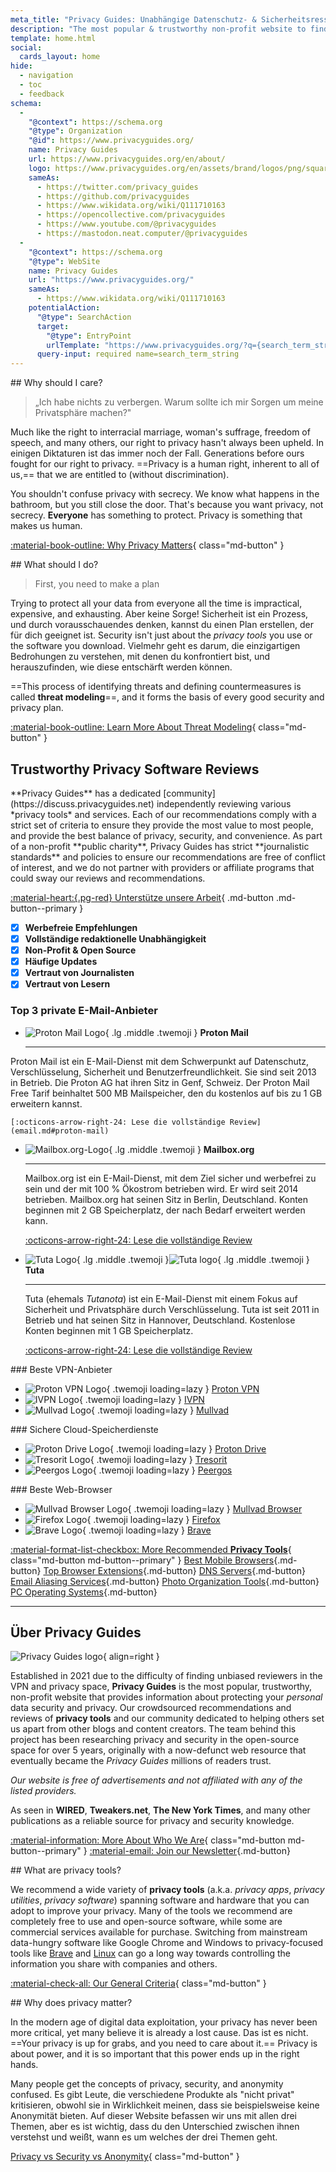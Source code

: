 ```yaml
---
meta_title: "Privacy Guides: Unabhängige Datenschutz- & Sicherheitsressourcen"
description: "The most popular & trustworthy non-profit website to find privacy tools and learn about protecting your digital life. Ad & affiliate free, high quality reviews."
template: home.html
social:
  cards_layout: home
hide:
  - navigation
  - toc
  - feedback
schema:
  - 
    "@context": https://schema.org
    "@type": Organization
    "@id": https://www.privacyguides.org/
    name: Privacy Guides
    url: https://www.privacyguides.org/en/about/
    logo: https://www.privacyguides.org/en/assets/brand/logos/png/square/pg-yellow.png
    sameAs:
      - https://twitter.com/privacy_guides
      - https://github.com/privacyguides
      - https://www.wikidata.org/wiki/Q111710163
      - https://opencollective.com/privacyguides
      - https://www.youtube.com/@privacyguides
      - https://mastodon.neat.computer/@privacyguides
  - 
    "@context": https://schema.org
    "@type": WebSite
    name: Privacy Guides
    url: "https://www.privacyguides.org/"
    sameAs:
      - https://www.wikidata.org/wiki/Q111710163
    potentialAction:
      "@type": SearchAction
      target:
        "@type": EntryPoint
        urlTemplate: "https://www.privacyguides.org/?q={search_term_string}"
      query-input: required name=search_term_string
---
```


<!-- markdownlint-disable -->
<div class="grid" markdown>
<div markdown>
## Why should I care?

> „Ich habe nichts zu verbergen. Warum sollte ich mir Sorgen um meine Privatsphäre machen?"

Much like the right to interracial marriage, woman's suffrage, freedom of speech, and many others, our right to privacy hasn't always been upheld. In einigen Diktaturen ist das immer noch der Fall. Generations before ours fought for our right to privacy. ==Privacy is a human right, inherent to all of us,== that we are entitled to (without discrimination).

You shouldn't confuse privacy with secrecy. We know what happens in the bathroom, but you still close the door. That's because you want privacy, not secrecy. **Everyone** has something to protect. Privacy is something that makes us human.

[:material-book-outline: Why Privacy Matters](basics/why-privacy-matters.md){ class="md-button" }
</div>

<div markdown>
## What should I do?

> First, you need to make a plan

Trying to protect all your data from everyone all the time is impractical, expensive, and exhausting. Aber keine Sorge! Sicherheit ist ein Prozess, und durch vorausschauendes denken, kannst du einen Plan erstellen, der für dich geeignet ist. Security isn't just about the *privacy tools* you use or the software you download. Vielmehr geht es darum, die einzigartigen Bedrohungen zu verstehen, mit denen du konfrontiert bist, und herauszufinden, wie diese entschärft werden können.

==This process of identifying threats and defining countermeasures is called **threat modeling**==, and it forms the basis of every good security and privacy plan.

[:material-book-outline: Learn More About Threat Modeling](basics/threat-modeling.md){ class="md-button" }
</div>
</div>

## Trustworthy Privacy Software Reviews

<div class="grid" markdown>

<div markdown>
**Privacy Guides** has a dedicated [community](https://discuss.privacyguides.net) independently reviewing various *privacy tools* and services. Each of our recommendations comply with a strict set of criteria to ensure they provide the most value to most people, and provide the best balance of privacy, security, and convenience. As part of a non-profit **public charity**, Privacy Guides has strict **journalistic standards** and policies to ensure our recommendations are free of conflict of interest, and we do not partner with providers or affiliate programs that could sway our reviews and recommendations.

[:material-heart:{.pg-red} Unterstütze unsere Arbeit](about/donate.md){ .md-button .md-button--primary }
</div>

- [x] **Werbefreie Empfehlungen**
- [x] **Vollständige redaktionelle Unabhängigkeit**
- [x] **Non-Profit & Open Source**
- [x] **Häufige Updates**
- [x] **Vertraut von Journalisten**
- [x] **Vertraut von Lesern**

</div>

### Top 3 private E-Mail-Anbieter

<div class="grid cards" markdown>

-   ![Proton Mail Logo](assets/img/email/protonmail.svg){ .lg .middle .twemoji } **Proton Mail**

    ---

Proton Mail ist ein E-Mail-Dienst mit dem Schwerpunkt auf Datenschutz, Verschlüsselung, Sicherheit und Benutzerfreundlichkeit. Sie sind seit 2013 in Betrieb. Die Proton AG hat ihren Sitz in Genf, Schweiz. Der Proton Mail Free Tarif beinhaltet 500 MB Mailspeicher, den du kostenlos auf bis zu 1 GB erweitern kannst.

    [:octicons-arrow-right-24: Lese die vollständige Review](email.md#proton-mail)

-   ![Mailbox.org-Logo](assets/img/email/mailboxorg.svg){ .lg .middle .twemoji } **Mailbox.org**

    ---

    Mailbox.org ist ein E-Mail-Dienst, mit dem Ziel sicher und werbefrei zu sein und der mit 100 % Ökostrom betrieben wird. Er wird seit 2014 betrieben. Mailbox.org hat seinen Sitz in Berlin, Deutschland. Konten beginnen mit 2 GB Speicherplatz, der nach Bedarf erweitert werden kann.

    [:octicons-arrow-right-24: Lese die vollständige Review](email.md#mailboxorg)

-   ![Tuta Logo](assets/img/email/tuta.svg#only-light){ .lg .middle .twemoji }![Tuta logo](assets/img/email/tuta-dark.svg#only-dark){ .lg .middle .twemoji } **Tuta**

    ---

    Tuta (ehemals *Tutanota*) ist ein E-Mail-Dienst mit einem Fokus auf Sicherheit und Privatsphäre durch Verschlüsselung. Tuta ist seit 2011 in Betrieb und hat seinen Sitz in Hannover, Deutschland. Kostenlose Konten beginnen mit 1 GB Speicherplatz.

    [:octicons-arrow-right-24: Lese die vollständige Review](email.md#tuta)

</div>

<div class="grid" markdown>
<div markdown>
### Beste VPN-Anbieter

<div class="grid cards" markdown>

- ![Proton VPN Logo](assets/img/vpn/protonvpn.svg){ .twemoji loading=lazy } [Proton VPN](vpn.md#proton-vpn)
- ![IVPN Logo](assets/img/vpn/mini/ivpn.svg){ .twemoji loading=lazy } [IVPN](vpn.md#ivpn)
- ![Mullvad Logo](assets/img/vpn/mullvad.svg){ .twemoji loading=lazy } [Mullvad](vpn.md#mullvad)

</div>
</div>

<div markdown>
### Sichere Cloud-Speicherdienste

<div class="grid cards" markdown>

- ![Proton Drive Logo](assets/img/cloud/protondrive.svg){ .twemoji loading=lazy } [Proton Drive](cloud.md#proton-drive)
- ![Tresorit Logo](assets/img/cloud/tresorit.svg){ .twemoji loading=lazy } [Tresorit](cloud.md#tresorit)
- ![Peergos Logo](assets/img/cloud/peergos.svg){ .twemoji loading=lazy } [Peergos](cloud.md#peergos)

</div>
</div>

<div markdown>
### Beste Web-Browser

<div class="grid cards" markdown>

- ![Mullvad Browser Logo](assets/img/browsers/mullvad_browser.svg){ .twemoji loading=lazy } [Mullvad Browser](desktop-browsers.md#mullvad-browser)
- ![Firefox Logo](assets/img/browsers/firefox.svg){ .twemoji loading=lazy } [Firefox](desktop-browsers.md#firefox)
- ![Brave Logo](assets/img/browsers/brave.svg){ .twemoji loading=lazy } [Brave](desktop-browsers.md#brave)

</div>
</div>
</div>

[:material-format-list-checkbox: More Recommended **Privacy Tools**](tools.md){ class="md-button md-button--primary" }
[Best Mobile Browsers](mobile-browsers.md ""){.md-button} [Top Browser Extensions](browser-extensions.md ""){.md-button} [DNS Servers](dns.md ""){.md-button} [Email Aliasing Services](email-aliasing.md ""){.md-button} [Photo Organization Tools](photo-management.md ""){.md-button} [PC Operating Systems](desktop.md ""){.md-button}

---

## Über Privacy Guides

![Privacy Guides logo](assets/brand/logos/png/square/pg-yellow.png){ align=right }

Established in 2021 due to the difficulty of finding unbiased reviewers in the VPN and privacy space, **Privacy Guides** is the most popular, trustworthy, non-profit website that provides information about protecting your *personal* data security and privacy. Our crowdsourced recommendations and reviews of **privacy tools** and our community dedicated to helping others set us apart from other blogs and content creators. The team behind this project has been researching privacy and security in the open-source space for over 5 years, originally with a now-defunct web resource that eventually became the *Privacy Guides* millions of readers trust.

*Our website is free of advertisements and not affiliated with any of the listed providers.*

As seen in **WIRED**, **Tweakers.net**, **The New York Times**, and many other publications as a reliable source for privacy and security knowledge.

[:material-information: More About Who We Are](about.md){ class="md-button md-button--primary" } [:material-email: Join our Newsletter](https://blog.privacyguides.org/#/portal/signup ""){.md-button}

<div class="grid" markdown>
<div markdown>
## What are privacy tools?

We recommend a wide variety of **privacy tools** (a.k.a. *privacy apps*, *privacy utilities*, *privacy software*) spanning software and hardware that you can adopt to improve your privacy. Many of the tools we recommend are completely free to use and open-source software, while some are commercial services available for purchase. Switching from mainstream data-hungry software like Google Chrome and Windows to privacy-focused tools like [Brave](desktop-browsers.md#brave) and [Linux](desktop.md) can go a long way towards controlling the information you share with companies and others.

[:material-check-all: Our General Criteria](about/criteria.md){ class="md-button" }
</div>

<div markdown>
## Why does privacy matter?

In the modern age of digital data exploitation, your privacy has never been more critical, yet many believe it is already a lost cause. Das ist es nicht. ==Your privacy is up for grabs, and you need to care about it.== Privacy is about power, and it is so important that this power ends up in the right hands.

Many people get the concepts of privacy, security, and anonymity confused. Es gibt Leute, die verschiedene Produkte als "nicht privat" kritisieren, obwohl sie in Wirklichkeit meinen, dass sie beispielsweise keine Anonymität bieten. Auf dieser Website befassen wir uns mit allen drei Themen, aber es ist wichtig, dass du den Unterschied zwischen ihnen verstehst und weißt, wann es um welches der drei Themen geht.

[Privacy vs Security vs Anonymity](basics/why-privacy-matters.md#what-is-privacy){ class="md-button" }
</div>
</div>
